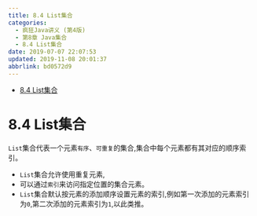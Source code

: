 ```yaml
---
title: 8.4 List集合
categories: 
  - 疯狂Java讲义 (第4版)
  - 第8章 Java集合
  - 8.4 List集合
date: 2019-07-07 22:07:53
updated: 2019-11-08 20:01:37
abbrlink: bd0572d9
---
```

- [8.4 List集合](/ReadingNotes/bd0572d9/#8-4-List集合)

<!--more-->
<script src="https://cdn.bootcss.com/jquery/3.4.0/jquery.slim.min.js"></script>
<script>$(document).ready(function () {$(".post-body > ul:nth-child(1)").hide();});</script>

<!--end-->
<!--SSTStart-->
# 8.4 List集合 #
`List`集合代表一个元素`有序`、`可重复`的集合,集合中每个元素都有其对应的顺序索引。
- `List`集合允许使用重复元素,
- 可以通过`索引`来访问指定位置的集合元素。
- `List`集合默认按元素的添加顺序设置元素的索引,例如第一次添加的元素索引为`0`,第二次添加的元素索引为`1`,以此类推。
<!--SSTStop-->

